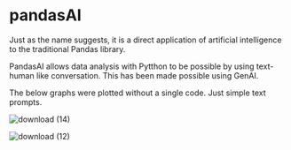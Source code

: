 # pandasAI
Just as the name suggests, it is a direct application of artificial intelligence to the traditional Pandas library.

PandasAI allows data analysis with Pytthon to be possible by using text-human like conversation. This has been made possible using GenAI.

The below graphs were plotted without a single code. Just simple text prompts.


![download (14)](https://github.com/inuwamobarak/pandasAI/assets/65142149/04effe01-ac26-4074-bf05-fc957ddc38a2)

![download (12)](https://github.com/inuwamobarak/pandasAI/assets/65142149/88f76576-5ed8-41d6-92f5-25440abfd30c)
